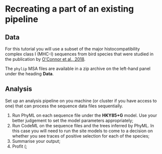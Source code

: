 # Recreating a part of an existing pipeline

## Data

For this tutorial you will use a subset of the major histocompatibility complex class I (MHC-I) sequences from bird species that were studied in the publication by [O'Connor et al., 2018](https://www.nature.com/articles/s41559-018-0509-3).

The `phylip` MSA files are available in a zip archive on the left-hand panel under the heading **Data**.

## Analysis 

Set up an analysis pipeline on you machine (or cluster if you have access to one) that can process the sequence data files sequentially.

1. Run PhyML on each sequence file under the **HKY85+G** model. Use your better judgement to set the model parameters appropriately;
2. Run CodeML on the sequence files and the trees inferred by PhyML. In this case you will need to run the site models to come to a decision on whether you see traces of positive selection for each of the species;
3. Summarise your output;
4. Profit (;
